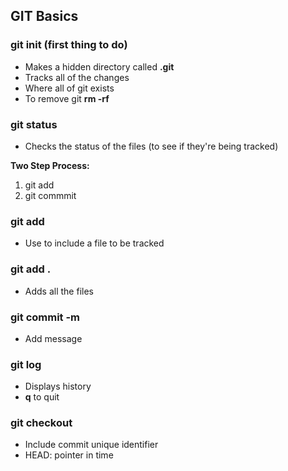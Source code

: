 ## GIT Basics 

### git init (first thing to do) 
+ Makes a hidden directory called **.git**
+ Tracks all of the changes
+ Where all of git exists 
+ To remove git **rm -rf**

### git status
+ Checks the status of the files (to see if they're being tracked)

**Two Step Process:**  
1. git add
2. git commmit 

### git add  
+ Use to include a file to be tracked  

### git add .
+ Adds all the files 


### git commit -m
+ Add message 

### git log
+ Displays history 
+ **q** to quit 

### git checkout 
+ Include commit unique identifier 
+ HEAD: pointer in time 


